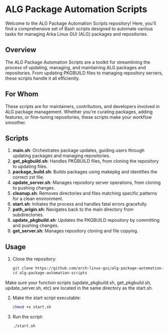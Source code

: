 # ALG Package Automation Scripts

Welcome to the ALG Package Automation Scripts repository! Here, you'll find a comprehensive set of Bash scripts designed to automate various tasks for managing Arka Linux GUI (ALG) packages and repositories.

## Overview

The ALG Package Automation Scripts are a toolkit for streamlining the process of updating, managing, and maintaining ALG packages and repositories. From updating PKGBUILD files to managing repository servers, these scripts handle it all efficiently.

## For Whom

These scripts are for maintainers, contributors, and developers involved in ALG package management. Whether you're curating packages, adding features, or fine-tuning repositories, these scripts make your workflow smoother.

## Scripts

1. **main.sh**: Orchestrates package updates, guiding users through updating packages and managing repositories.
2. **get_pkgbuild.sh**: Handles PKGBUILD files, from cloning the repository to updating files.
3. **package_build.sh**: Builds packages using makepkg and identifies the correct zst file.
4. **update_server.sh**: Manages repository server operations, from cloning to pushing changes.
5. **cleanup.sh**: Removes directories and files matching specific patterns for a clean environment.
6. **start.sh**: Initiates the process and handles fatal errors gracefully.
7. **path_origin.sh**: Navigates back to the main directory from subdirectories.
8. **update_pkgbuild.sh**: Updates the PKGBUILD repository by committing and pushing changes.
9. **get_server.sh**: Manages repository cloning and file copying.

## Usage

1. Clone the repository:

   ```bash
   git clone https://github.com/arch-linux-gui/alg-package-automation-scripts.git
   cd alg-package-automation-scripts

Make sure your function scripts (update_pkgbuild.sh, get_pkgbuild.sh, update_server.sh, etc) are located in the same directory as the start.sh.

2. Make the start script executable:

   ```bash
   chmod +x start.sh

3. Run the script:

   ```bash
   ./start.sh


